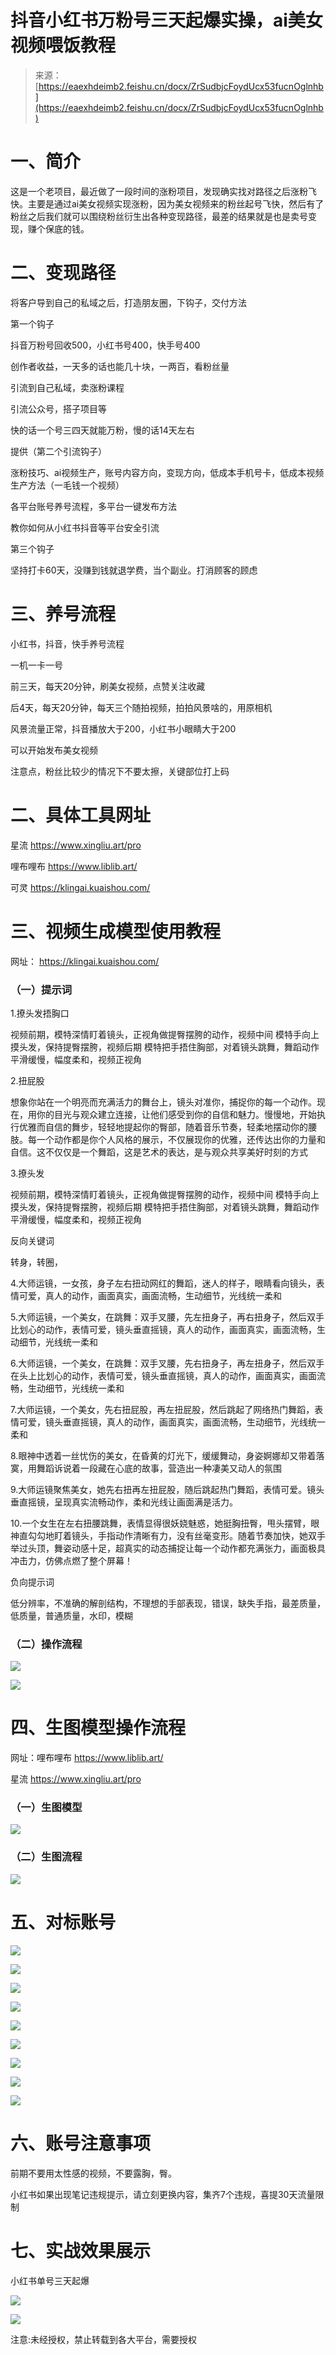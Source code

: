 # 抖音小红书万粉号三天起爆实操，ai美女视频喂饭教程

> 来源：[https://eaexhdeimb2.feishu.cn/docx/ZrSudbjcFoydUcx53fucnOglnhb](https://eaexhdeimb2.feishu.cn/docx/ZrSudbjcFoydUcx53fucnOglnhb)

# 一、简介

这是一个老项目，最近做了一段时间的涨粉项目，发现确实找对路径之后涨粉飞快。主要是通过ai美女视频实现涨粉，因为美女视频来的粉丝起号飞快，然后有了粉丝之后我们就可以围绕粉丝衍生出各种变现路径，最差的结果就是也是卖号变现，赚个保底的钱。

# 二、变现路径

将客户导到自己的私域之后，打造朋友圈，下钩子，交付方法

第一个钩子

抖音万粉号回收500，小红书号400，快手号400

创作者收益，一天多的话也能几十块，一两百，看粉丝量

引流到自己私域，卖涨粉课程

引流公众号，搭子项目等

快的话一个号三四天就能万粉，慢的话14天左右

提供（第二个引流钩子）

涨粉技巧、ai视频生产，账号内容方向，变现方向，低成本手机号卡，低成本视频生产方法（一毛钱一个视频）

各平台账号养号流程，多平台一键发布方法

教你如何从小红书抖音等平台安全引流

第三个钩子

坚持打卡60天，没赚到钱就退学费，当个副业。打消顾客的顾虑

# 三、养号流程

小红书，抖音，快手养号流程

一机一卡一号

前三天，每天20分钟，刷美女视频，点赞关注收藏

后4天，每天20分钟，每天三个随拍视频，拍拍风景啥的，用原相机

风景流量正常，抖音播放大于200，小红书小眼睛大于200

可以开始发布美女视频

注意点，粉丝比较少的情况下不要太擦，关键部位打上码

# 二、具体工具网址

星流 https://www.xingliu.art/pro

哩布哩布 https://www.liblib.art/

可灵 https://klingai.kuaishou.com/

# 三、视频生成模型使用教程

网址： https://klingai.kuaishou.com/

### （一）提示词

1.撩头发捂胸口

视频前期，模特深情盯着镜头，正视角做提臀摆胯的动作，视频中间 模特手向上摸头发，保持提臀摆胯，视频后期 模特把手捂住胸部，对着镜头跳舞，舞蹈动作平滑缓慢，幅度柔和，视频正视角

2.扭屁股

想象你站在一个明亮而充满活力的舞台上，镜头对准你，捕捉你的每一个动作。现在，用你的目光与观众建立连接，让他们感受到你的自信和魅力。慢慢地，开始执行优雅而自信的舞步，轻轻地提起你的臀部，随着音乐节奏，轻柔地摆动你的腰肢。每一个动作都是你个人风格的展示，不仅展现你的优雅，还传达出你的力量和自信。这不仅仅是一个舞蹈，这是艺术的表达，是与观众共享美好时刻的方式

3.撩头发

视频前期，模特深情盯着镜头，正视角做提臀摆胯的动作，视频中间 模特手向上摸头发，保持提臀摆胯，视频后期 模特把手捂住胸部，对着镜头跳舞，舞蹈动作平滑缓慢，幅度柔和，视频正视角

反向关键词

转身，转圈，

4.大师运镜，一女孩，身子左右扭动网红的舞蹈，迷人的样子，眼睛看向镜头，表情可爱，真人的动作，画面真实，画面流畅，生动细节，光线统一柔和

5.大师运镜，一个美女，在跳舞：双手叉腰，先左扭身子，再右扭身子，然后双手比划心的动作，表情可爱，镜头垂直摇镜，真人的动作，画面真实，画面流畅，生动细节，光线统一柔和

6.大师运镜，一个美女，在跳舞：双手叉腰，先右扭身子，再左扭身子，然后双手在头上比划心的动作，表情可爱，镜头垂直摇镜，真人的动作，画面真实，画面流畅，生动细节，光线统一柔和

7.大师运镜，一个美女，先右扭屁股，再左扭屁股，然后跳起了网络热门舞蹈，表情可爱，镜头垂直摇镜，真人的动作，画面真实，画面流畅，生动细节，光线统一柔和

8.眼神中透着一丝忧伤的美女，在昏黄的灯光下，缓缓舞动，身姿婀娜却又带着落寞，用舞蹈诉说着一段藏在心底的故事，营造出一种凄美又动人的氛围

9.大师运镜聚焦美女，她先右扭再左扭屁股，随后跳起热门舞蹈，表情可爱。镜头垂直摇镜，呈现真实流畅动作，柔和光线让画面满是活力。

10.一个女生在左右扭腰跳舞，表情显得很妖娆魅惑，她挺胸扭臀，甩头摆臂，眼神直勾勾地盯着镜头，手指动作清晰有力，没有丝毫变形。随着节奏加快，她双手举过头顶，舞姿动感十足，超真实的动态捕捉让每一个动作都充满张力，画面极具冲击力，仿佛点燃了整个屏幕！

负向提示词

低分辨率，不准确的解剖结构，不理想的手部表现，错误，缺失手指，最差质量，低质量，普通质量，水印，模糊

### （二）操作流程

![](img/2ce3f55c9e534d8795f50b80ee49bd0d.png)

![](img/0571bdee637adb39403c7b44497726ca.png)

# 四、生图模型操作流程

网址：哩布哩布 https://www.liblib.art/

星流 https://www.xingliu.art/pro

### （一）生图模型

![](img/7f117c55ffd5488d84a341d359e46c98.png)

### （二）生图流程

![](img/287b6b95bd42891c8370d6c89fd73d1e.png)

# 五、对标账号

![](img/c3e987d489951f2424b4065fca9e6082.png)

![](img/9e2c2b42799c312f3ac92a9d75d0423e.png)

![](img/7025cbaa36628f14eed7c70bd9e8847f.png)

![](img/4a5f70a9930c0496fbb7fb51e0d4d1c0.png)

![](img/c81df4ee479acb9cffdb4dba7775b7e5.png)

![](img/415075fdd6ab3f6ebd42359f4f5a1285.png)

![](img/94348a524d2cbddcc7611da994690b26.png)

![](img/a578d89b52f0d3bc65861fb7614b1fa8.png)

![](img/e0ba2a1a0a0087bf300001b62b2de6c6.png)

# 六、账号注意事项

前期不要用太性感的视频，不要露胸，臀。

小红书如果出现笔记违规提示，请立刻更换内容，集齐7个违规，喜提30天流量限制

# 七、实战效果展示

小红书单号三天起爆

![](img/6ed177f762aad30fede25448c0c592ae.png)

![](img/1c91791cfbaefec7fff714bd4b409c97.png)

注意:未经授权，禁止转载到各大平台，需要授权